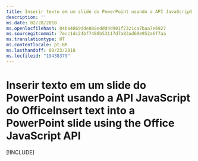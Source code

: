 ```yaml
---
title: Inserir texto em um slide do PowerPoint usando a API JavaScript do Office
description: ''
ms.date: 02/28/2018
ms.openlocfilehash: 04ba4869dde088eddd4d901f2321ca7baa7e6927
ms.sourcegitcommit: 7ecc1dc24bf7488b53117d7a83ad60e952a6f7aa
ms.translationtype: HT
ms.contentlocale: pt-BR
ms.lasthandoff: 08/23/2018
ms.locfileid: "19438379"
---
```

# <a name="insert-text-into-a-powerpoint-slide-using-the-office-javascript-api"></a><span data-ttu-id="bcfb5-102">Inserir texto em um slide do PowerPoint usando a API JavaScript do Office</span><span class="sxs-lookup"><span data-stu-id="bcfb5-102">Insert text into a PowerPoint slide using the Office JavaScript API</span></span>

[!INCLUDE[](../includes/powerpoint-tutorial-insert-text.md)]